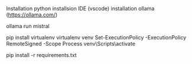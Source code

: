 Installation python
installsion IDE (vscode)
installation ollama (https://ollama.com/)

 
ollama run mistral

pip install virtualenv
virtualenv venv
Set-ExecutionPolicy -ExecutionPolicy RemoteSigned -Scope Process
venv\Scripts\activate

pip install -r requirements.txt